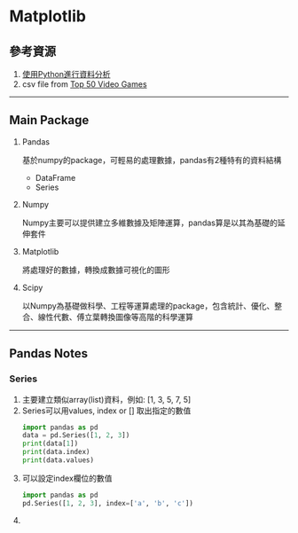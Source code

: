 # Matplotlib

## 參考資源
1. [使用Python進行資料分析](https://ithelp.ithome.com.tw/articles/10196239)
2. csv file from [Top 50 Video Games](https://www.kaggle.com/datasets/devrimtuner/top-100-video-games?resource=download)
---

## Main Package
1. Pandas
   
   基於numpy的package，可輕易的處理數據，pandas有2種特有的資料結構
    * DataFrame
    * Series

2. Numpy
   
   Numpy主要可以提供建立多維數據及矩陣運算，pandas算是以其為基礎的延伸套件

3. Matplotlib
   
   將處理好的數據，轉換成數據可視化的圖形

4. Scipy
   
   以Numpy為基礎做科學、工程等運算處理的package，包含統計、優化、整合、線性代數、傅立葉轉換圖像等高階的科學運算

---

## Pandas Notes

### Series
1. 主要建立類似array(list)資料，例如: [1, 3, 5, 7, 5]
2. Series可以用values, index or [] 取出指定的數值
   ```python
   import pandas as pd
   data = pd.Series([1, 2, 3])
   print(data[1])
   print(data.index)
   print(data.values)
   ```
3. 可以設定index欄位的數值
   ```python
   import pandas as pd
   pd.Series([1, 2, 3], index=['a', 'b', 'c'])
   ```
4. 